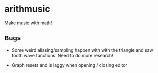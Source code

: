 # arithmusic

Make music with math!

## Bugs

* Some weird aliasing/sampling happen with with the triangle and saw tooth wave functions. Need to do more research!

* Graph resets and is laggy when opening / closing editor
